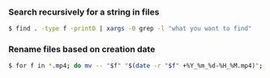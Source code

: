 ### Search recursively for a string in files

```bash
$ find . -type f -print0 | xargs -0 grep -l "what you want to find"
```

### Rename files based on creation date

```bash
$ for f in *.mp4; do mv -- "$f" "$(date -r "$f" +%Y_%m_%d-%H_%M.mp4)"; done
```
